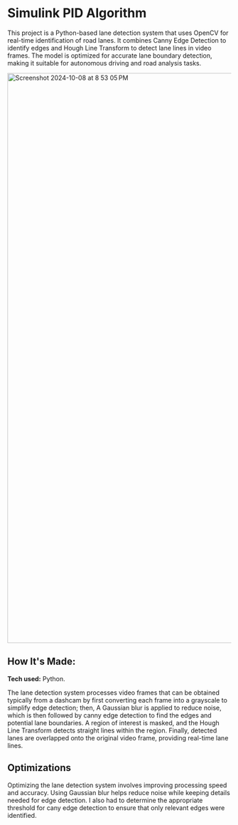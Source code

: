# Simulink PID Algorithm
This project is a Python-based lane detection system that uses OpenCV for real-time identification of road lanes. It combines Canny Edge Detection to identify edges and Hough Line Transform to detect lane lines in video frames. The model is optimized for accurate lane boundary detection, making it suitable for autonomous driving and road analysis tasks.

<img width="1281" alt="Screenshot 2024-10-08 at 8 53 05 PM" src="https://github.com/user-attachments/assets/19aa2886-ba62-40d1-84fc-d13ee020db7c">


## How It's Made:

**Tech used:** Python.

The lane detection system processes video frames that can be obtained typically from a dashcam by first converting each frame into a grayscale to simplify edge detection; then, A Gaussian blur is applied to reduce noise, which is then followed by canny edge detection to find the edges and potential lane boundaries. A region of interest is masked, and the Hough Line Transform detects straight lines within the region. Finally, detected lanes are overlapped onto the original video frame, providing real-time lane lines.

## Optimizations
Optimizing the lane detection system involves improving processing speed and accuracy. Using Gaussian blur helps reduce noise while keeping details needed for edge detection. I also had to determine the appropriate threshold for cany edge detection to ensure that only relevant edges were identified. 


